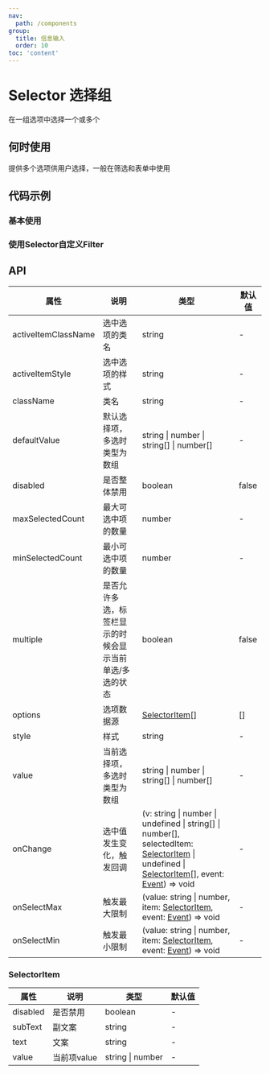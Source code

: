 ```yaml
---
nav:
  path: /components
group:
  title: 信息输入
  order: 10
toc: 'content'
---
```


# Selector 选择组

<code src="../../docs/components/compatibility.tsx" inline="true"></code>

在一组选项中选择一个或多个
## 何时使用
提供多个选项供用户选择，一般在筛选和表单中使用

## 代码示例
### 基本使用
<code src='pages/Selector/index'></code>

### 使用Selector自定义Filter
<code src='pages/SelectorFilter/index'></code>

## API
| 属性 | 说明 | 类型 | 默认值 |
| -----|-----|-----|----- |
| activeItemClassName | 选中选项的类名 | string | - |
| activeItemStyle | 选中选项的样式 | string | - |
| className | 类名 | string | - |
| defaultValue | 默认选择项，多选时类型为数组 | string \| number \| string[] \| number[]  | - | 
| disabled | 是否整体禁用 | boolean | false |
| maxSelectedCount | 最大可选中项的数量 | number | - | 
| minSelectedCount | 最小可选中项的数量 | number | - | 
| multiple | 是否允许多选，标签栏显示的时候会显示当前单选/多选的状态 | boolean | false | 
| options |  选项数据源 | [SelectorItem](#selectoritem)[] | [] |
| style | 样式 | string | - |
| value | 当前选择项，多选时类型为数组 | string \| number \| string[] \| number[]  | - | 
| onChange | 选中值发生变化，触发回调 |(v: string \| number \| undefined \| string[] \| number[], selectedItem: [SelectorItem](#selectoritem) \| undefined \| [SelectorItem](#selectoritem)[], event: [Event](https://opendocs.alipay.com/mini/framework/event-object)) => void | - |
| onSelectMax | 触发最大限制 | (value: string \| number, item: [SelectorItem](#selectoritem), event: [Event](https://opendocs.alipay.com/mini/framework/event-object)) => void |- |
| onSelectMin | 触发最小限制 | (value: string \| number, item: [SelectorItem](#selectoritem), event: [Event](https://opendocs.alipay.com/mini/framework/event-object)) => void |- |

### SelectorItem
| 属性 | 说明 | 类型 | 默认值 |
| -----|-----|-----|----- |
| disabled | 是否禁用 | boolean | - |
| subText | 副文案 | string | - |
| text | 文案 | string | - |
| value | 当前项value | string \| number | - |


